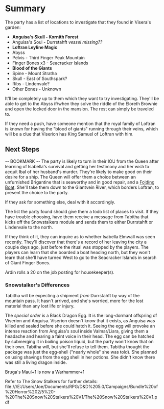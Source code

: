 # Summary
The party has a list of locations to investigate that they found in Visera's garden:
- **Anguisa's Skull - Kornith Forest**
- Anguisa's Soul - Durrstahft *vessel missing??*
- **Loftran Leyline Magic**
- Abyss
- Pelvis - Third Finger Peak Mountain
- Finger Bones x3 - Seacracker Islands
- **Blood of the Giants**
- Spine - Mount Stratha
- Skull - East of Southspark?
- Ribs - Lindenvale?
- Other Bones - Unknown

It'll be completely up to them which they want to try investigating. They'll be able to get to the Abyss if/when they solve the riddle of the Eloreth Brownie and open the locked door in the mansion. The rest can simply be traveled to.

If they need a push, have someone mention that the royal family of Loftran is known for having the "blood of giants" running through their veins, which will be a clue that Viserion has King Samuel of Loftran with him.

## Next Steps
-- BOOKMARK --
The party is likely to turn in their IOU from the Queen after learning of Isabella's survival and getting her testimony and her wish to acquit Ibal of her husband's murder. They're likely to make good on their desire for a ship. The Queen will offer them a choice between an unfurnished Brigantine that is seaworthy and in good repair, and a [Folding Boat](https://www.dndbeyond.com/magic-items/folding-boat). She'll take them down to the Giantvein River, which borders Loftran, to present the choice to the party.

If they ask for something else, deal with it accordingly.

The list the party found should give them a todo list of places to visit. If they have trouble choosing, have them receive a message from Tabitha that kicks off the Snowstalkers module and sends them to either Durrstahft or Lindenvale to the north.

If they think of it, they can inquire as to whether Isabella Elmwall was seen recently. They'll discover that there's a record of her leaving the city a couple days ago, just before the ritual was stopped by the players. The players can learn that she boarded a boat heading north, but they won't learn that she'll have turned West to go to the Seacracker Islands in search of Giant Finger Bones.

Ardin rolls a 20 on the job posting for housekeeper(s).

### Snowstalker's Differences
Tabitha will be expecting a shipment *from* Durrstahft by way of the mountain pass. It hasn't arrived, and she's worried, more for the lost material than any lost life or injury.

The *special order* is a Black Dragon Egg. It is the long-dormant offspring of Viserion and Anguisa. Viserion doesn't know that it exists, as Anguisa was killed and sealed before she could hatch it. Seeing the egg will provoke an intense reaction from Anguisa's soul inside Valmar/Liara, giving them a headache and hearing a faint voice in their head. The egg can be hatched by submerging it in boiling poison liquid, but the party won't know that on their own. Tabitha will, but she'll refuse to tell them. Tabitha thought the package was just the egg-shell ("nearly whole" she was told). She planned on using shavings from the egg shell in her potions. She didn't know there was still a living dragon inside.

Bruga's Maul+1 is now a Warhammer+1

Refer to The Snow Stalkers for further details: file:///E:/Users/Joe/Documents/RPG/D&D%205.0/Campaigns/Bundle%20of%20Horror%202/5%20-%20The%20Snow%20Stalkers%20V1/The%20Snow%20Stalkers%20V1.pdf
